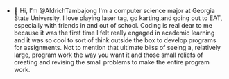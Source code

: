 - 👋 Hi, I’m @AldrichTambajong
I'm a computer science major at Georgia State University. I love playing laser tag, go karting,and going out to EAT, 
especially with friends in and out of school. Coding is real dear to me because it was the first time I felt really engaged
in academic learning and it was so cool to sort of think outside the box to develop programs for assignments. Not to mention 
that ultimate bliss of seeing a, relatively large, program work the way you want it and those small reliefs of creating and revising
the small problems to make the entire program work.

<!---
AldrichTambajong/AldrichTambajong is a ✨ special ✨ repository because its `README.md` (this file) appears on your GitHub profile.
You can click the Preview link to take a look at your changes.
--->

